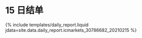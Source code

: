# 15 日结单

{% include  templates/daily_report.liquid jdata=site.data.daily_report.icmarkets_30786682_20210215 %}